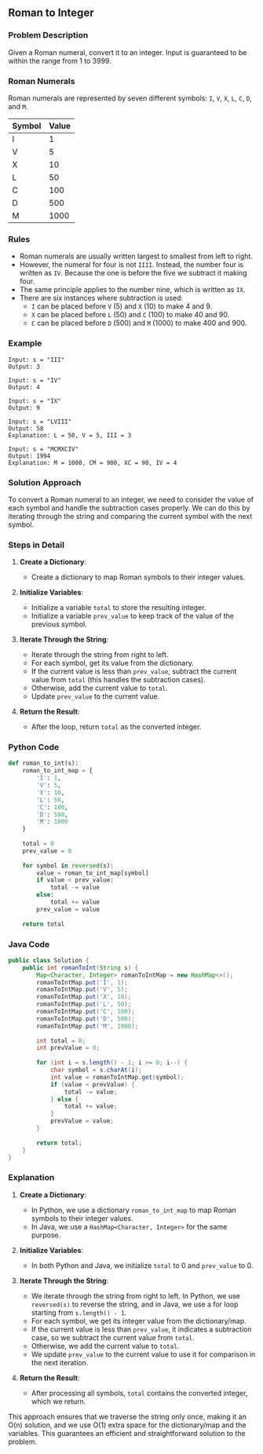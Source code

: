 ## Roman to Integer

### Problem Description
Given a Roman numeral, convert it to an integer. Input is guaranteed to be within the range from 1 to 3999.

### Roman Numerals
Roman numerals are represented by seven different symbols: `I`, `V`, `X`, `L`, `C`, `D`, and `M`.

| Symbol | Value |
|--------|-------|
| I      | 1     |
| V      | 5     |
| X      | 10    |
| L      | 50    |
| C      | 100   |
| D      | 500   |
| M      | 1000  |

### Rules
- Roman numerals are usually written largest to smallest from left to right.
- However, the numeral for four is not `IIII`. Instead, the number four is written as `IV`. Because the one is before the five we subtract it making four.
- The same principle applies to the number nine, which is written as `IX`.
- There are six instances where subtraction is used:
  - `I` can be placed before `V` (5) and `X` (10) to make 4 and 9.
  - `X` can be placed before `L` (50) and `C` (100) to make 40 and 90.
  - `C` can be placed before `D` (500) and `M` (1000) to make 400 and 900.

### Example
```
Input: s = "III"
Output: 3
```
```
Input: s = "IV"
Output: 4
```
```
Input: s = "IX"
Output: 9
```
```
Input: s = "LVIII"
Output: 58
Explanation: L = 50, V = 5, III = 3
```
```
Input: s = "MCMXCIV"
Output: 1994
Explanation: M = 1000, CM = 900, XC = 90, IV = 4
```

### Solution Approach
To convert a Roman numeral to an integer, we need to consider the value of each symbol and handle the subtraction cases properly. We can do this by iterating through the string and comparing the current symbol with the next symbol.

### Steps in Detail

1. **Create a Dictionary**:
   - Create a dictionary to map Roman symbols to their integer values.

2. **Initialize Variables**:
   - Initialize a variable `total` to store the resulting integer.
   - Initialize a variable `prev_value` to keep track of the value of the previous symbol.

3. **Iterate Through the String**:
   - Iterate through the string from right to left.
   - For each symbol, get its value from the dictionary.
   - If the current value is less than `prev_value`, subtract the current value from `total` (this handles the subtraction cases).
   - Otherwise, add the current value to `total`.
   - Update `prev_value` to the current value.

4. **Return the Result**:
   - After the loop, return `total` as the converted integer.

### Python Code
```python
def roman_to_int(s):
    roman_to_int_map = {
        'I': 1,
        'V': 5,
        'X': 10,
        'L': 50,
        'C': 100,
        'D': 500,
        'M': 1000
    }
    
    total = 0
    prev_value = 0
    
    for symbol in reversed(s):
        value = roman_to_int_map[symbol]
        if value < prev_value:
            total -= value
        else:
            total += value
        prev_value = value
    
    return total
```

### Java Code
```java
public class Solution {
    public int romanToInt(String s) {
        Map<Character, Integer> romanToIntMap = new HashMap<>();
        romanToIntMap.put('I', 1);
        romanToIntMap.put('V', 5);
        romanToIntMap.put('X', 10);
        romanToIntMap.put('L', 50);
        romanToIntMap.put('C', 100);
        romanToIntMap.put('D', 500);
        romanToIntMap.put('M', 1000);
        
        int total = 0;
        int prevValue = 0;
        
        for (int i = s.length() - 1; i >= 0; i--) {
            char symbol = s.charAt(i);
            int value = romanToIntMap.get(symbol);
            if (value < prevValue) {
                total -= value;
            } else {
                total += value;
            }
            prevValue = value;
        }
        
        return total;
    }
}
```

### Explanation

1. **Create a Dictionary**:
   - In Python, we use a dictionary `roman_to_int_map` to map Roman symbols to their integer values.
   - In Java, we use a `HashMap<Character, Integer>` for the same purpose.

2. **Initialize Variables**:
   - In both Python and Java, we initialize `total` to 0 and `prev_value` to 0.

3. **Iterate Through the String**:
   - We iterate through the string from right to left. In Python, we use `reversed(s)` to reverse the string, and in Java, we use a for loop starting from `s.length() - 1`.
   - For each symbol, we get its integer value from the dictionary/map.
   - If the current value is less than `prev_value`, it indicates a subtraction case, so we subtract the current value from `total`.
   - Otherwise, we add the current value to `total`.
   - We update `prev_value` to the current value to use it for comparison in the next iteration.

4. **Return the Result**:
   - After processing all symbols, `total` contains the converted integer, which we return.

This approach ensures that we traverse the string only once, making it an O(n) solution, and we use O(1) extra space for the dictionary/map and the variables. This guarantees an efficient and straightforward solution to the problem.